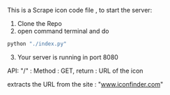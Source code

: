 This is a Scrape icon code file , to start the server:
1. Clone the Repo
2. open command terminal and do
```bash
python "./index.py"
```
3. Your server is running in port 8080

API:  "/" :
      Method : GET,
      return : URL of the icon

extracts the URL from the site : "www.iconfinder.com"
